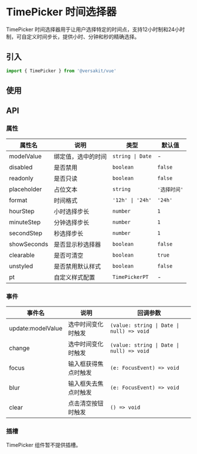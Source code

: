 # TimePicker 时间选择器

TimePicker 时间选择器用于让用户选择特定的时间点，支持12小时制和24小时制，可自定义时间步长，提供小时、分钟和秒的精确选择。

<Link link="https://versakit.github.io/Versakit-Vue/storybook/?path=/story/%E7%BB%84%E4%BB%B6-timepicker-%E6%97%B6%E9%97%B4%E9%80%89%E6%8B%A9%E5%99%A8--basic"/>

## 引入

```typescript
import { TimePicker } from '@versakit/vue'
```

## 使用

<demo vue="./example/index.vue" />

## API

### 属性

| 属性名      | 说明               | 类型             | 默认值       |
| ----------- | ------------------ | ---------------- | ------------ |
| modelValue  | 绑定值，选中的时间 | `string \| Date` | -            |
| disabled    | 是否禁用           | `boolean`        | `false`      |
| readonly    | 是否只读           | `boolean`        | `false`      |
| placeholder | 占位文本           | `string`         | `'选择时间'` |
| format      | 时间格式           | `'12h' \| '24h'` | `'24h'`      |
| hourStep    | 小时选择步长       | `number`         | `1`          |
| minuteStep  | 分钟选择步长       | `number`         | `1`          |
| secondStep  | 秒选择步长         | `number`         | `1`          |
| showSeconds | 是否显示秒选择器   | `boolean`        | `false`      |
| clearable   | 是否可清空         | `boolean`        | `true`       |
| unstyled    | 是否禁用默认样式   | `boolean`        | `false`      |
| pt          | 自定义样式配置     | `TimePickerPT`   | -            |

### 事件

| 事件名            | 说明                 | 回调参数                                  |
| ----------------- | -------------------- | ----------------------------------------- |
| update:modelValue | 选中时间变化时触发   | `(value: string \| Date \| null) => void` |
| change            | 选中时间变化时触发   | `(value: string \| Date \| null) => void` |
| focus             | 输入框获得焦点时触发 | `(e: FocusEvent) => void`                 |
| blur              | 输入框失去焦点时触发 | `(e: FocusEvent) => void`                 |
| clear             | 点击清空按钮时触发   | `() => void`                              |

### 插槽

TimePicker 组件暂不提供插槽。
